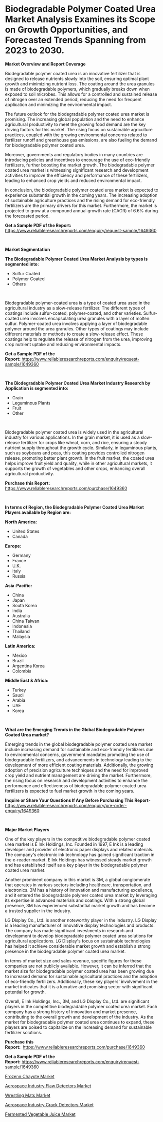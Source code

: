 <p><h1>Biodegradable Polymer Coated Urea Market Analysis Examines its Scope on Growth Opportunities, and Forecasted Trends Spanning from 2023 to 2030.</h1></p><p><strong>Market Overview and Report Coverage</strong></p>
<p><p>Biodegradable polymer coated urea is an innovative fertilizer that is designed to release nutrients slowly into the soil, ensuring optimal plant growth and minimizing nutrient loss. The coating around the urea granules is made of biodegradable polymers, which gradually breaks down when exposed to soil microbes. This allows for a controlled and sustained release of nitrogen over an extended period, reducing the need for frequent application and minimizing the environmental impact.</p><p>The future outlook for the biodegradable polymer coated urea market is promising. The increasing global population and the need to enhance agricultural productivity to meet the growing food demand are the key driving factors for this market. The rising focus on sustainable agriculture practices, coupled with the growing environmental concerns related to fertilizer runoff and greenhouse gas emissions, are also fueling the demand for biodegradable polymer coated urea.</p><p>Moreover, governments and regulatory bodies in many countries are introducing policies and incentives to encourage the use of eco-friendly fertilizers, further boosting the market growth. The biodegradable polymer coated urea market is witnessing significant research and development activities to improve the efficiency and performance of these fertilizers, leading to enhanced crop yields and reduced environmental impact.</p><p>In conclusion, the biodegradable polymer coated urea market is expected to experience substantial growth in the coming years. The increasing adoption of sustainable agriculture practices and the rising demand for eco-friendly fertilizers are the primary drivers for this market. Furthermore, the market is projected to grow at a compound annual growth rate (CAGR) of 6.6% during the forecasted period.</p></p>
<p><strong>Get a Sample PDF of the Report:</strong> <a href="https://www.reliableresearchreports.com/enquiry/request-sample/1649360">https://www.reliableresearchreports.com/enquiry/request-sample/1649360</a></p>
<p>&nbsp;</p>
<p><strong>Market Segmentation</strong></p>
<p><strong>The Biodegradable Polymer Coated Urea Market Analysis by types is segmented into:</strong></p>
<p><ul><li>Sulfur Coated</li><li>Polymer Coated</li><li>Others</li></ul></p>
<p>&nbsp;</p>
<p><p>Biodegradable polymer-coated urea is a type of coated urea used in the agricultural industry as a slow-release fertilizer. The different types of coatings include sulfur-coated, polymer-coated, and other varieties. Sulfur-coated urea involves encapsulating urea granules with a layer of molten sulfur. Polymer-coated urea involves applying a layer of biodegradable polymer around the urea granules. Other types of coatings may include different materials or methods to create a slow-release effect. These coatings help to regulate the release of nitrogen from the urea, improving crop nutrient uptake and reducing environmental impacts.</p></p>
<p><strong>Get a Sample PDF of the Report:</strong>&nbsp;<a href="https://www.reliableresearchreports.com/enquiry/request-sample/1649360">https://www.reliableresearchreports.com/enquiry/request-sample/1649360</a></p>
<p>&nbsp;</p>
<p><strong>The Biodegradable Polymer Coated Urea Market Industry Research by Application is segmented into:</strong></p>
<p><ul><li>Grain</li><li>Leguminous Plants</li><li>Fruit</li><li>Other</li></ul></p>
<p>&nbsp;</p>
<p><p>Biodegradable polymer coated urea is widely used in the agricultural industry for various applications. In the grain market, it is used as a slow-release fertilizer for crops like wheat, corn, and rice, ensuring a steady nutrient supply throughout the growth cycle. Similarly, in leguminous plants, such as soybeans and peas, this coating provides controlled nitrogen release, promoting better plant growth. In the fruit market, the coated urea helps improve fruit yield and quality, while in other agricultural markets, it supports the growth of vegetables and other crops, enhancing overall agricultural productivity.</p></p>
<p><strong>Purchase this Report:</strong>&nbsp; <a href="https://www.reliableresearchreports.com/purchase/1649360">https://www.reliableresearchreports.com/purchase/1649360</a></p>
<p>&nbsp;</p>
<p><strong>In terms of Region, the Biodegradable Polymer Coated Urea Market Players available by Region are:</strong></p>
<p>
    <p> <strong> North America: </strong>
        <ul>
            <li>United States</li>
            <li>Canada</li>
        </ul>
        </p> 
    <p> <strong> Europe: </strong>
        <ul>
            <li>Germany</li>
            <li>France</li>
            <li>U.K.</li>
            <li>Italy</li>
            <li>Russia</li>
        </ul>
        </p> 
    <p> <strong> Asia-Pacific: </strong>
        <ul>
            <li>China</li>
            <li>Japan</li>
            <li>South Korea</li>
            <li>India</li>
            <li>Australia</li>
            <li>China Taiwan</li>
            <li>Indonesia</li>
            <li>Thailand</li>
            <li>Malaysia</li>
        </ul>
        </p> 
    <p> <strong> Latin America: </strong>
        <ul>
            <li>Mexico</li>
            <li>Brazil</li>
            <li>Argentina Korea</li>
            <li>Colombia</li>
        </ul>
        </p> 
    <p> <strong> Middle East & Africa: </strong>
        <ul>
            <li>Turkey</li>
            <li>Saudi</li>
            <li>Arabia</li>
            <li>UAE</li>
            <li>Korea</li>
        </ul>
    </p>
    </p>
<p>&nbsp;</p>
<p><strong>What are the Emerging Trends in the Global Biodegradable Polymer Coated Urea market?</strong></p>
<p><p>Emerging trends in the global biodegradable polymer coated urea market include increasing demand for sustainable and eco-friendly fertilizers due to environmental concerns, government mandates promoting the use of biodegradable fertilizers, and advancements in technology leading to the development of more efficient coating materials. Additionally, the growing adoption of precision agriculture techniques and the need for improved crop yield and nutrient management are driving the market. Furthermore, the rising focus on research and development activities to enhance the performance and effectiveness of biodegradable polymer coated urea fertilizers is expected to fuel market growth in the coming years.</p></p>
<p><strong>Inquire or Share Your Questions If Any Before Purchasing This Report</strong>- <a href="https://www.reliableresearchreports.com/enquiry/pre-order-enquiry/1649360">https://www.reliableresearchreports.com/enquiry/pre-order-enquiry/1649360</a></p>
<p>&nbsp;</p>
<p><strong>Major Market Players</strong></p>
<p><p>One of the key players in the competitive biodegradable polymer coated urea market is E Ink Holdings, Inc. Founded in 1997, E Ink is a leading developer and provider of electronic paper displays and related materials. The company's electronic ink technology has gained significant traction in the e-reader market. E Ink Holdings has witnessed steady market growth and has established itself as a key player in the biodegradable polymer coated urea market.</p><p>Another prominent company in this market is 3M, a global conglomerate that operates in various sectors including healthcare, transportation, and electronics. 3M has a history of innovation and manufacturing excellence, and it entered the biodegradable polymer coated urea market by leveraging its expertise in advanced materials and coatings. With a strong global presence, 3M has experienced substantial market growth and has become a trusted supplier in the industry.</p><p>LG Display Co., Ltd. is another noteworthy player in the industry. LG Display is a leading manufacturer of innovative display technologies and products. The company has made significant investments in research and development to develop biodegradable polymer coated urea solutions for agricultural applications. LG Display's focus on sustainable technologies has helped it achieve considerable market growth and establish a strong presence in the biodegradable polymer coated urea market.</p><p>In terms of market size and sales revenue, specific figures for these companies are not publicly available. However, it can be inferred that the market size for biodegradable polymer coated urea has been growing due to increased demand for sustainable agricultural practices and the adoption of eco-friendly fertilizers. Additionally, these key players' involvement in the market indicates that it is a lucrative and promising sector with significant potential for growth.</p><p>Overall, E Ink Holdings, Inc., 3M, and LG Display Co., Ltd. are significant players in the competitive biodegradable polymer coated urea market. Each company has a strong history of innovation and market presence, contributing to the overall growth and development of the industry. As the market for biodegradable polymer coated urea continues to expand, these players are poised to capitalize on the increasing demand for sustainable fertilizer solutions.</p></p>
<p><strong>Purchase this Report:</strong>&nbsp;&nbsp;<a href="https://www.reliableresearchreports.com/purchase/1649360">https://www.reliableresearchreports.com/purchase/1649360</a></p>
<p></p>
<p><strong>Get a Sample PDF of the Report:</strong>&nbsp;<a href="https://www.reliableresearchreports.com/enquiry/request-sample/1649360">https://www.reliableresearchreports.com/enquiry/request-sample/1649360</a></p>
<p><p><a href="https://www.linkedin.com/pulse/frozenn-chayote-market-research-report-provides-thorough-industry/">Frozenn Chayote Market</a></p><p><a href="https://medium.com/@markuspagac2023/aerospace-industry-flaw-detectors-market-size-and-market-trends-complete-industry-overview-2023-db33918daed8">Aerospace Industry Flaw Detectors Market</a></p><p><a href="https://www.linkedin.com/pulse/wrestling-mats-market-size-2023-2030-global-industrial/">Wrestling Mats Market</a></p><p><a href="https://medium.com/@joannebell6556/aerospace-industry-crack-detectors-market-share-evolution-and-market-growth-trends-2023-2030-840ecd75c0d5">Aerospace Industry Crack Detectors Market</a></p><p><a href="https://www.linkedin.com/pulse/fermented-vegetable-juice-market-size-share-global-analysis/">Fermented Vegetable Juice Market</a></p></p>